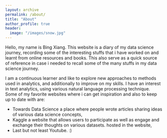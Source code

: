 ```yaml
---
layout: archive
permalink: /about/
title: "About"
author_profile: true
header:
  image: "/images/snow.jpg"
---
```


Hello, my name is Bing Xiang. This website is a diary of my data science journey, recording some of the interesting stuffs that i have worked on and learnt from online resources and books. This also serve as a quick source of reference in case i needed to recall some of the many stuffs in my data science journey.
<br/>

I am a continuous learner and like to explore new approaches to methods used in analytics, and additionally to improve on my skills. I have an interest in text analytics, using various natural language processing technique.
Some of my favorite websites where i can get inspiration and also to keep up to date with are:
* Towards Data Science a place where people wrote articles sharing ideas of various data science concepts, 
* Kaggle a website that allows users to participate as well as engage and exchange their thoughts on various datasets. hosted in the website, 
* Last but not least Youtube. :)
